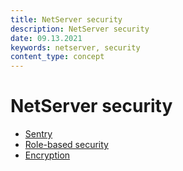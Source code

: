 ```yaml
---
title: NetServer security
description: NetServer security
date: 09.13.2021
keywords: netserver, security
content_type: concept
---
```


# NetServer security

* [Sentry][1]
* [Role-based security][2]
* [Encryption][3]

<!-- Referenced links -->
[1]: sentry/index.md
[2]: role-based.md
[3]: encryption.md

<!-- Referenced images -->
